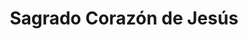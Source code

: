---
title: "Sagrado Corazón de Jesús"
url: /la-victoria/sagrado-corazon-de-jesus/
shop: comodidad
---